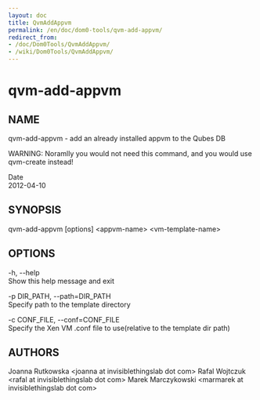 ```yaml
---
layout: doc
title: QvmAddAppvm
permalink: /en/doc/dom0-tools/qvm-add-appvm/
redirect_from:
- /doc/Dom0Tools/QvmAddAppvm/
- /wiki/Dom0Tools/QvmAddAppvm/
---
```


qvm-add-appvm
=============

NAME
----

qvm-add-appvm - add an already installed appvm to the Qubes DB

WARNING: Noramlly you would not need this command, and you would use qvm-create instead!

Date  
2012-04-10

SYNOPSIS
--------

qvm-add-appvm [options] \<appvm-name\> \<vm-template-name\>

OPTIONS
-------

-h, --help  
Show this help message and exit

-p DIR\_PATH, --path=DIR\_PATH  
Specify path to the template directory

-c CONF\_FILE, --conf=CONF\_FILE  
Specify the Xen VM .conf file to use(relative to the template dir path)

AUTHORS
-------

Joanna Rutkowska \<joanna at invisiblethingslab dot com\>
Rafal Wojtczuk \<rafal at invisiblethingslab dot com\>
Marek Marczykowski \<marmarek at invisiblethingslab dot com\>
